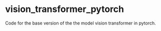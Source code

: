 # vision_transformer_pytorch
Code for the base version of the the model vision transformer in pytorch.
